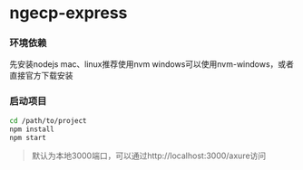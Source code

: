 # ngecp-express

### 环境依赖
先安装nodejs
mac、linux推荐使用nvm
windows可以使用nvm-windows，或者直接官方下载安装

### 启动项目
```bash
cd /path/to/project
npm install
npm start
```

> 默认为本地3000端口，可以通过http://localhost:3000/axure访问
